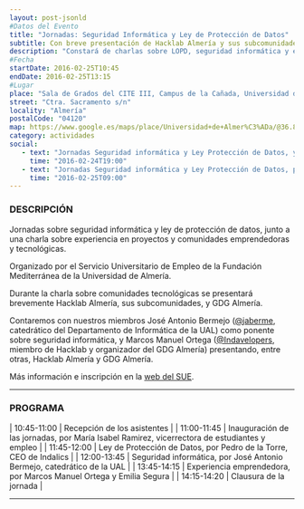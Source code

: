 ```yaml
---
layout: post-jsonld
#Datos del Evento
title: "Jornadas: Seguridad Informática y Ley de Protección de Datos"
subtitle: Con breve presentación de Hacklab Almería y sus subcomunidades a los asistentes
description: "Constará de charlas sobre LOPD, seguridad informática y experiencia de comunidades emprendedoras y tecnológicas"
#Fecha
startDate: 2016-02-25T10:45
endDate: 2016-02-25T13:15
#Lugar
place: "Sala de Grados del CITE III, Campus de la Cañada, Universidad de Almería"
street: "Ctra. Sacramento s/n"
locality: "Almería"
postalCode: "04120"
map: https://www.google.es/maps/place/Universidad+de+Almer%C3%ADa/@36.8296051,-2.4088215,17z/data=!3m1!4b1!4m2!3m1!1s0xd7a9c3bf5505529:0x2a59668c430f3ff3
category: actividades
social:
   - text: "Jornadas Seguridad informática y Ley Protección de Datos, y presentación comunidades emprendedoras y Hacklab"
     time: "2016-02-24T19:00"
   - text: "Jornadas Seguridad informática y Ley Protección de Datos, participan nuestros @jaberme e @Indavelopers"
     time: "2016-02-25T09:00"	 
---
```

### DESCRIPCIÓN

Jornadas sobre seguridad informática y ley de protección de datos, junto a una charla sobre experiencia en proyectos y comunidades emprendedoras y tecnológicas.

Organizado por el Servicio Universitario de Empleo de la Fundación Mediterránea de la Universidad de Almería.

Durante la charla sobre comunidades tecnológicas se presentará brevemente Hacklab Almería, sus subcomunidades, y GDG Almería.

Contaremos con nuestros miembros José Antonio Bermejo ([@jaberme](https://twitter.com/jaberme), catedrático del Departamento de Informática de la UAL) como ponente sobre seguridad informática, y Marcos Manuel Ortega ([@Indavelopers](https://twitter.com/Indavelopers), miembro de Hacklab y organizador del GDG Almería) presentando, entre otras, Hacklab Almería y GDG Almería.

Más información e inscripción en la [web del SUE](http://cms.ual.es/UAL/universidad/serviciosgenerales/empleo/actividades/actividad/index.htm?c_actividad=459).

---

### PROGRAMA

| 10:45-11:00   | Recepción de los asistentes |
| 11:00-11:45   | Inauguración de las jornadas, por María Isabel Ramirez, vicerrectora de estudiantes y empleo |
| 11:45-12:00   | Ley de Protección de Datos, por Pedro de la Torre, CEO de Indalics |
| 12:00-13:45   | Seguridad informática, por José Antonio Bermejo, catedrático de la UAL |
| 13:45-14:15   | Experiencia emprendedora, por Marcos Manuel Ortega y Emilia Segura |
| 14:15-14:20   | Clausura de la jornada |

---
